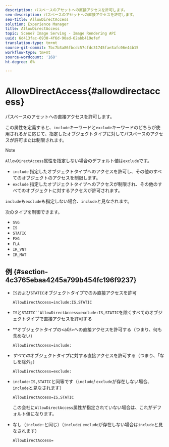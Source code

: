```yaml
---
description: パスベースのアセットへの直接アクセスを許可します。
seo-description: パスベースのアセットへの直接アクセスを許可します。
seo-title: AllowDirectAccess
solution: Experience Manager
title: AllowDirectAccess
topic: Scene7 Image Serving - Image Rendering API
uuid: 6d413fac-6930-4f6d-90ad-62abb419efef
translation-type: tm+mt
source-git-commit: 7bc7b3a86fbcdc57cfdc31745fae3afc06e44b15
workflow-type: tm+mt
source-wordcount: '168'
ht-degree: 0%

---
```



# AllowDirectAccess{#allowdirectaccess}

パスベースのアセットへの直接アクセスを許可します。

この属性を定義すると、`include`キーワードと`exclude`キーワードのどちらが使用されるかに応じて、指定したオブジェクトタイプに対してパスベースのアクセスが許可または制限されます。

>[!NOTE]
>
>`AllowDirectAccess`属性を指定しない場合のデフォルト値は`exclude`です。

* `include` 指定したオブジェクトタイプへのアクセスを許可し、その他のすべてのオブジェクトのアクセスを制限します。
* `exclude` 指定したオブジェクトタイプへのアクセスが制限され、その他のすべてのオブジェクトに対するアクセスが許可されます。

`include`も`exclude`も指定しない場合、`include`と見なされます。

次のタイプを制御できます。

* `SVG`
* `IS`
* `STATIC`
* `FXG`
* `FLA`
* `IR_VNT`
* `IR_MAT`

## 例 {#section-4c3765ebaa4245a799b454fc196f9237}

* `IS`および`STATIC`オブジェクトタイプでのみ直接アクセスを許可

   `AllowDirectAccess=include:IS,STATIC`

* `IS`と`STATIC``AllowDirectAccess=exclude:IS,STATIC`を除くすべてのオブジェクトタイプで直接アクセスを許可する

* **&#x200B;オブジェクトタイプの&lt;a0/>への直接アクセスを許可する（つまり、何も含めない）

   `AllowDirectAccess=include:`

* *すべての*&#x200B;オブジェクトタイプに対する直接アクセスを許可する（つまり、「なしを除外」）

   `AllowDirectAccess=exclude:`

* `include:IS,STATIC`と同等です（`include`/ `exclude`が存在しない場合、`include`と見なされます）

   `AllowDirectAccess=IS,STATIC`

   この会社に`AllowDirectAccess`属性が指定されていない場合は、これがデフォルト値になります。

* なし（`include:`と同じ）（`include`/ `exclude`が存在しない場合は`include`と見なされます）

   `AllowDirectAccess=`

